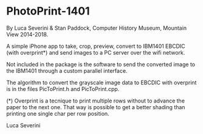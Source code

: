 # PhotoPrint-1401
By Luca Severini & Stan Paddock, Computer History Museum, Mountain View 2014-2018.

A simple iPhone app to take, crop, preview, convert to IBM1401 EBCDIC (with overprint*) and send images to a PC server over the wifi network.

Not included in the package is the software to send the converted image to the IBM1401 through a custom parallel interface.

The algorithm to convert the grayscale image data to EBCDIC with overprint is in the files PicToPrint.h and PicToPrint.cpp.

(*) Overprint is a tecnique to print multiple rows without to advance the paper to the next one.
    That way is possible to get a better shading than printing one single char per row position.

Luca Severini
